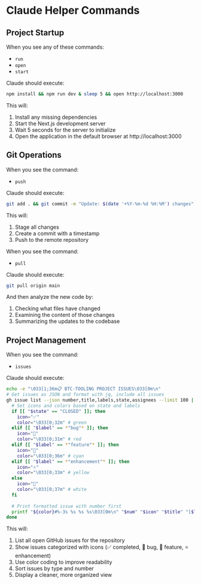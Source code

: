 # Claude Helper Commands

## Project Startup

When you see any of these commands:
- `run`
- `open`
- `start`

Claude should execute:
```bash
npm install && npm run dev & sleep 5 && open http://localhost:3000
```

This will:
1. Install any missing dependencies
2. Start the Next.js development server
3. Wait 5 seconds for the server to initialize
4. Open the application in the default browser at http://localhost:3000

## Git Operations

When you see the command:
- `push`

Claude should execute:
```bash
git add . && git commit -m "Update: $(date '+%Y-%m-%d %H:%M') changes" && git push
```

This will:
1. Stage all changes
2. Create a commit with a timestamp
3. Push to the remote repository

When you see the command:
- `pull`

Claude should execute:
```bash
git pull origin main
```

And then analyze the new code by:
1. Checking what files have changed
2. Examining the content of those changes
3. Summarizing the updates to the codebase

## Project Management

When you see the command:
- `issues`

Claude should execute:
```bash
echo -e "\033[1;36m📋 BTC-TOOLING PROJECT ISSUES\033[0m\n"
# Get issues as JSON and format with jq, include all issues
gh issue list --json number,title,labels,state,assignees --limit 100 | jq -r '.[] | "\(.number)|\(.title)|\(.labels[0].name // "unlabeled")|\(.state)|\(.assignees[0].login // "unassigned")"' | sort -n | while IFS='|' read -r num title label state assignee; do
  # Set icons and colors based on state and labels
  if [[ "$state" == "CLOSED" ]]; then
    icon="✅"
    color="\033[0;32m" # green
  elif [[ "$label" == *"bug"* ]]; then
    icon="🐛"
    color="\033[0;31m" # red
  elif [[ "$label" == *"feature"* ]]; then
    icon="🚀"
    color="\033[0;36m" # cyan
  elif [[ "$label" == *"enhancement"* ]]; then
    icon="⭐"
    color="\033[0;33m" # yellow
  else
    icon="📌"
    color="\033[0;37m" # white
  fi
  
  # Print formatted issue with number first
  printf "${color}#%-3s %s %s %s\033[0m\n" "$num" "$icon" "$title" "[$label]"
done
```

This will:
1. List all open GitHub issues for the repository
2. Show issues categorized with icons (✅ completed, 🐛 bug, 🚀 feature, ⭐ enhancement)
3. Use color coding to improve readability
4. Sort issues by type and number
5. Display a cleaner, more organized view